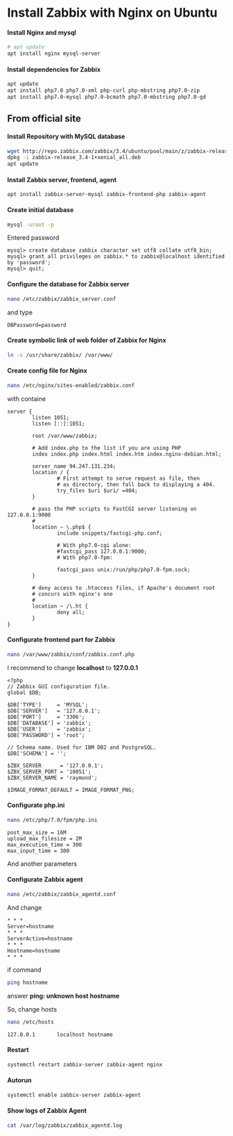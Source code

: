 # Install Zabbix with Nginx on Ubuntu

#### Install Nginx and mysql

```bash
# apt update
apt install nginx mysql-server
```

#### Install dependencies for Zabbix

```bash
apt update
apt install php7.0 php7.0-xml php-curl php-mbstring php7.0-zip
apt install php7.0-mysql php7.0-bcmath php7.0-mbstring php7.0-gd
```

## From official site

#### Install Repository with MySQL database

```bash
wget http://repo.zabbix.com/zabbix/3.4/ubuntu/pool/main/z/zabbix-release/zabbix-release_3.4-1+xenial_all.deb
dpkg -i zabbix-release_3.4-1+xenial_all.deb
apt update
```

#### Install Zabbix server, frontend, agent
```
apt install zabbix-server-mysql zabbix-frontend-php zabbix-agent
```

#### Create initial database

```bash
mysql -uroot -p
```

Entered password

```mysql
mysql> create database zabbix character set utf8 collate utf8_bin;
mysql> grant all privileges on zabbix.* to zabbix@localhost identified by 'password';
mysql> quit;
```

#### Configure the database for Zabbix server

```bash
nano /etc/zabbix/zabbix_server.conf
```

and type

```
DBPassword=password
```

#### Create symbolic link of web folder of Zabbix for Nginx

```bash
ln -s /usr/share/zabbix/ /var/www/
```

#### Create config file for Nginx

```bash
nano /etc/nginx/sites-enabled/zabbix.conf
```

with containe

```
server {
        listen 1051;
        listen [::]:1051;

        root /var/www/zabbix;

        # Add index.php to the list if you are using PHP
        index index.php index.html index.htm index.nginx-debian.html;

        server_name 94.247.131.234;
        location / {
                # First attempt to serve request as file, then
                # as directory, then fall back to displaying a 404.
                try_files $uri $uri/ =404;
        }

        # pass the PHP scripts to FastCGI server listening on 127.0.0.1:9000
        #
        location ~ \.php$ {
                include snippets/fastcgi-php.conf;

                # With php7.0-cgi alone:
                #fastcgi_pass 127.0.0.1:9000;
                # With php7.0-fpm:

                fastcgi_pass unix:/run/php/php7.0-fpm.sock;
        }

        # deny access to .htaccess files, if Apache's document root
        # concurs with nginx's one
        #
        location ~ /\.ht {
                deny all;
        }
}
```

#### Configurate frontend part for Zabbix

```bash
nano /var/www/zabbix/conf/zabbix.conf.php
```

I recommend to change **localhost** to **127.0.0.1**
```
<?php
// Zabbix GUI configuration file.
global $DB;

$DB['TYPE']     = 'MYSQL';
$DB['SERVER']   = '127.0.0.1';
$DB['PORT']     = '3306';
$DB['DATABASE'] = 'zabbix';
$DB['USER']     = 'zabbix';
$DB['PASSWORD'] = 'root';

// Schema name. Used for IBM DB2 and PostgreSQL.
$DB['SCHEMA'] = '';

$ZBX_SERVER      = '127.0.0.1';
$ZBX_SERVER_PORT = '10051';
$ZBX_SERVER_NAME = 'raymond';

$IMAGE_FORMAT_DEFAULT = IMAGE_FORMAT_PNG;
```

#### Configurate php.ini

```bash
nano /etc/php/7.0/fpm/php.ini
```

```
post_max_size = 16M
upload_max_filesize = 2M
max_execution_time = 300
max_input_time = 300
```
And another parameters

#### Configurate Zabbix agent

```bash
nano /etc/zabbix/zabbix_agentd.conf
```

And change

```
* * *
Server=hostname
* * *
ServerActive=hostname
* * *
Hostname=hostname
* * *
```

if command

```bash
ping hostname
```
answer **ping: unknown host hostname**

So, change hosts

```bash
nano /etc/hosts
```

```
127.0.0.1       localhost hostname
```



#### Restart

```bash
systemctl restart zabbix-server zabbix-agent nginx
```

#### Autorun
```bash
systemctl enable zabbix-server zabbix-agent
```

#### Show logs of Zabbix Agent

```bash
cat /var/log/zabbix/zabbix_agentd.log
```